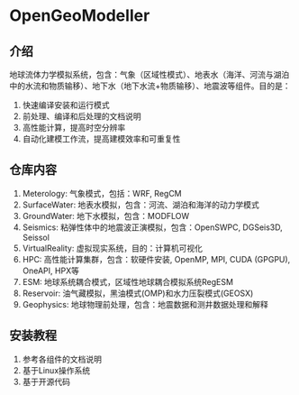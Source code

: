 # OpenGeoModeller

## 介绍

地球流体力学模拟系统，包含：气象（区域性模式）、地表水（海洋、河流与湖泊中的水流和物质输移）、地下水（地下水流+物质输移）、地震波等组件。目的是：
1.  快速编译安装和运行模式
2.  前处理、编译和后处理的文档说明
3.  高性能计算，提高时空分辨率
4.  自动化建模工作流，提高建模效率和可重复性


## 仓库内容

1.  Meterology: 气象模式，包括：WRF, RegCM
2.  SurfaceWater: 地表水模拟，包含：河流、湖泊和海洋的动力学模式
3.  GroundWater: 地下水模拟，包含：MODFLOW
4.	Seismics: 粘弹性体中的地震波正演模拟，包含：OpenSWPC, DGSeis3D, Seissol
5.  VirtualReality: 虚拟现实系统，目的：计算机可视化
6.  HPC: 高性能计算集群，包含：软硬件安装, OpenMP, MPI, CUDA (GPGPU), OneAPI, HPX等
7.  ESM: 地球系统耦合模式，区域性地球耦合模拟系统RegESM
8.  Reservoir: 油气藏模拟，黑油模式(OMP)和水力压裂模式(GEOSX)
9.  Geophysics: 地球物理前处理，包含：地震数据和测井数据处理和解释

## 安装教程

1.  参考各组件的文档说明
2.  基于Linux操作系统
3.  基于开源代码
